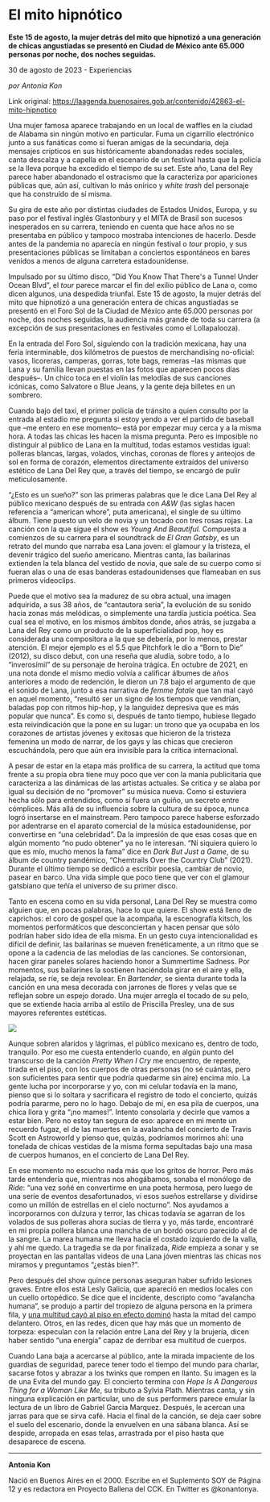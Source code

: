 # El mito hipnótico

**Este 15 de agosto, la mujer detrás del mito que hipnotizó a una generación de chicas angustiadas se presentó en Ciudad de México ante 65.000 personas por noche, dos noches seguidas.**

30 de agosto de 2023 - Experiencias

_por Antonia Kon_

Link original: https://laagenda.buenosaires.gob.ar/contenido/42863-el-mito-hipnotico



Una mujer famosa aparece trabajando en un local de waffles en la ciudad de Alabama sin ningún motivo en particular. Fuma un cigarrillo electrónico junto a sus fanáticas como si fueran amigas de la secundaria, deja mensajes crípticos en sus históricamente abandonadas redes sociales, canta descalza y a capella en el escenario de un festival hasta que la policía se la lleva porque ha excedido el tiempo de su set. Este año, Lana del Rey parece haber abandonado el ostracismo que la caracteriza por apariciones públicas que, aún así, cultivan lo más onírico y *white trash* del personaje que ha construído de sí misma.




Su gira de este año por distintas ciudades de Estados Unidos, Europa, y su paso por el festival inglés Glastonbury y el MITA de Brasil son sucesos inesperados en su carrera, teniendo en cuenta que hace años no se presentaba en público y tampoco mostraba intenciones de hacerlo. Desde antes de la pandemia no aparecía en ningún festival o *tour* propio, y sus presentaciones públicas se limitaban a conciertos espontáneos en bares venidos a menos de alguna carretera estadounidense.




Impulsado por su último disco, “Did You Know That There's a Tunnel Under Ocean Blvd”, el *tour* parece marcar el fin del exilio público de Lana o, como dicen algunos, una despedida triunfal. Este 15 de agosto, la mujer detrás del mito que hipnotizó a una generación entera de chicas angustiadas se presentó en el Foro Sol de la Ciudad de México ante 65.000 personas por noche, dos noches seguidas, la audiencia más grande de toda su carrera (a excepción de sus presentaciones en festivales como el Lollapalooza).




En la entrada del Foro Sol, siguiendo con la tradición mexicana, hay una feria interminable, dos kilómetros de puestos de merchandising no-oficial: vasos, licoreras, camperas, gorras, tote bags, remeras –las mismas que Lana y su familia llevan puestas en las fotos que aparecen pocos días después–. Un chico toca en el violín las melodías de sus canciones icónicas, como Salvatore o Blue Jeans, y la gente deja billetes en un sombrero.




Cuando bajo del taxi, el primer policía de tránsito a quien consulto por la entrada al estadio me pregunta si estoy yendo a ver el partido de baseball que –me entero en ese momento– está por empezar muy cerca y a la misma hora. A todas las chicas les hacen la misma pregunta. Pero es imposible no distinguir al público de Lana en la multitud, todas estamos vestidas igual: polleras blancas, largas, volados, vinchas, coronas de flores y anteojos de sol en forma de corazón, elementos directamente extraídos del universo estético de Lana Del Rey que, a través del tiempo, se encargó de pulir meticulosamente.




“¿Esto es un sueño?” son las primeras palabras que le dice Lana Del Rey al público mexicano después de su entrada con *A&W* (las siglas hacen referencia a “american whore”, puta americana), el single de su último álbum. Tiene puesto un velo de novia y un tocado con tres rosas rojas. La canción con la que sigue el show es *Young And Beautiful.* Compuesta a comienzos de su carrera para el soundtrack de *El Gran Gatsby*, es un retrato del mundo que narraba esa Lana joven: el glamour y la tristeza, el devenir trágico del sueño americano. Mientras canta, las bailarinas extienden la tela blanca del vestido de novia, que sale de su cuerpo como si fueran alas o una de esas banderas estadounidenses que flameaban en sus primeros videoclips.




Puede que el motivo sea la madurez de su obra actual, una imagen adquirida, a sus 38 años, de “cantautora seria”, la evolución de su sonido hacia zonas más melódicas, o simplemente una tardía justicia poética. Sea cual sea el motivo, en los mismos ámbitos donde, años atrás, se juzgaba a Lana del Rey como un producto de la superficialidad pop, hoy es considerada una compositora a la que se debería, por lo menos, prestar atención. El mejor ejemplo es el 5.5 que Pitchfork le dio a “Born to Die” (2012), su disco debut, con una reseña que aludía, sobre todo, a lo “inverosímil” de su personaje de heroína trágica. En octubre de 2021, en una nota donde el mismo medio volvía a calificar álbumes de años anteriores a modo de redención, le dieron un 7.8 bajo el argumento de que el sonido de Lana, junto a esa narrativa de *femme fatale* que tan mal cayó en aquel momento, “resultó ser un signo de los tiempos que vendrían, baladas pop con ritmos hip-hop, y la languidez depresiva que es más popular que nunca”. Es como si, después de tanto tiempo, hubiese llegado esta reivindicación que la pone en su lugar: un trono que ya ocupaba en los corazones de artistas jóvenes y exitosas que hicieron de la tristeza femenina un modo de narrar, de los gays y las chicas que crecieron escuchándola, pero que aún era invisible para la crítica internacional.




A pesar de estar en la etapa más prolífica de su carrera, la actitud que toma frente a su propia obra tiene muy poco que ver con la manía publicitaria que caracteriza a las dinámicas de las artistas actuales. Se critica y se alaba por igual su decisión de no “promover” su música nueva. Como si estuviera hecha sólo para entendidos, como si fuera un guiño, un secreto entre cómplices. Más allá de su influencia sobre la cultura de su época, nunca logró insertarse en el mainstream. Pero tampoco parece haberse esforzado por adentrarse en el aparato comercial de la música estadounidense, por convertirse en “una celebridad”. Da la impresión de que esas cosas que en algún momento “no pudo obtener” ya no le interesan. “Ni siquiera quiero lo que es mío, mucho menos la fama” dice en *Dark But Just a Game*, de su álbum de country pandémico, “Chemtrails Over the Country Club” (2021). Durante el último tiempo se dedicó a escribir poesía, cambiar de novio, pasear en barco. Una vida simple que poco tiene que ver con el glamour gatsbiano que teñía el universo de su primer disco.




Tanto en escena como en su vida personal, Lana Del Rey se muestra como alguien que, en pocas palabras, hace lo que quiere. El show está lleno de caprichos: el coro de gospel que la acompaña, la escenografía kitsch, los momentos performáticos que desconciertan y hacen pensar que sólo podrían haber sido idea de ella misma. En un gesto cuya intencionalidad es difícil de definir, las bailarinas se mueven frenéticamente, a un ritmo que se opone a la cadencia de las melodías de las canciones. Se contorsionan, hacen girar paneles solares haciendo honor a Summertime Sadness. Por momentos, sus bailarines la sostienen haciéndola girar en el aire y ella, relajada, se ríe, se deja revolear. En *Bartender*, se sienta durante toda la canción en una mesa decorada con jarrones de flores y velas que se reflejan sobre un espejo dorado. Una mujer arregla el tocado de su pelo, que se extiende hacia arriba al estilo de Priscilla Presley, una de sus mayores referentes estéticas.




![](https://cdn.feater.me/files/images/2627205/1449a814-757e-4374-b291-7645c07365d4.jpg)




Aunque sobren alaridos y lágrimas, el público mexicano es, dentro de todo, tranquilo. Por eso me cuesta entenderlo cuando, en algún punto del transcurso de la canción *Pretty When I Cry* me encuentro, de repente, tirada en el piso, con los cuerpos de otras personas (no sé cuántas, pero son suficientes para sentir que podría quedarme sin aire) encima mío. La gente lucha por incorporarse y yo, con mi celular todavía en la mano, pienso que si lo soltara y sacrificara el registro de todo el concierto, quizás podría pararme, pero no lo hago. Debajo de mí, en esa pila de cuerpos, una chica llora y grita “¡no mames!”. Intento consolarla y decirle que vamos a estar bien. Pero no estoy tan segura de eso: aparece en mi mente un recuerdo fugaz, el de las muertes en la avalancha del concierto de Travis Scott en Astroworld y pienso que, quizás, podríamos morirnos ahí: una tonelada de chicas vestidas de la misma forma sepultadas bajo una masa de cuerpos humanos, en el concierto de Lana Del Rey.




En ese momento no escucho nada más que los gritos de horror. Pero más tarde entendería que, mientras nos ahogábamos, sonaba el monólogo de *Ride*: “una vez soñé en convertirme en una poeta hermosa, pero luego de una serie de eventos desafortunados, vi esos sueños estrellarse y dividirse como un millón de estrellas en el cielo nocturno”. Nos ayudamos a incorporarnos con dulzura y terror, las chicas todavía se agarran de los volados de sus polleras ahora sucias de tierra y yo, más tarde, encontraré en mi propia pollera blanca una mancha de un bordó oscuro parecido al de la sangre. La marea humana me lleva hacia el costado izquierdo de la valla, y ahí me quedo. La tragedia se da por finalizada, *Ride* empieza a sonar y se proyectan en las pantallas videos de una Lana jóven mientras las chicas nos miramos y preguntamos “¿estás bien?”.




Pero después del show quince personas aseguran haber sufrido lesiones graves. Entre ellos está Lesly Galicia, que apareció en medios locales con un cuello ortopédico. Se dice que el incidente, descripto como “avalancha humana”, se produjo a partir del tropiezo de alguna persona en la primera fila, y [una multitud cayó al piso en efecto dominó](https://www.youtube.com/watch?v=YGLLN-sjW3Q) hasta la mitad del campo delantero. Otros, en las redes, dicen que hay más que un momento de torpeza: especulan con la relación entre Lana del Rey y la brujería, dicen haber sentido “una energía” capaz de derribar esa multitud de cuerpos.




Cuando Lana baja a acercarse al público, ante la mirada impaciente de los guardias de seguridad, parece tener todo el tiempo del mundo para charlar, sacarse fotos y abrazar a los twinks que rompen en llanto. Su imagen es la de una Evita del mundo gay. El concierto termina con *Hope Is A Dangerous Thing for a Woman Like Me*, su tributo a Sylvia Plath. Mientras canta, y sin ninguna explicación en particular, uno de sus performers parece emular la lectura de un libro de Gabriel Garcia Marquez. Después, le acercan una jarras para que se sirva café. Hacia el final de la canción, se deja caer sobre el suelo del escenario, donde la envuelven en una sábana blanca. Así se despide, arropada en esas telas, arrastrada por el piso hasta que desaparece de escena.




---




**Antonia Kon**




Nació en Buenos Aires en el 2000. Escribe en el Suplemento SOY de Página 12 y es redactora en Proyecto Ballena del CCK. En Twitter es @konantonya.



